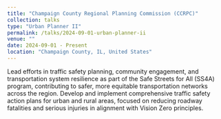 ```yaml
---
title: "Champaign County Regional Planning Commission (CCRPC)"
collection: talks
type: "Urban Planner II"
permalink: /talks/2024-09-01-urban-planner-ii
venue: ""
date: 2024-09-01 - Present
location: "Champaign County, IL, United States"
---
```


Lead efforts in traffic safety planning, community engagement, and transportation system resilience as part of the Safe Streets for All (SS4A) program, contributing to safer, more equitable transportation networks across the region. Develop and implement comprehensive traffic safety action plans for urban and rural areas, focused on reducing roadway fatalities and serious injuries in alignment with Vision Zero principles.

